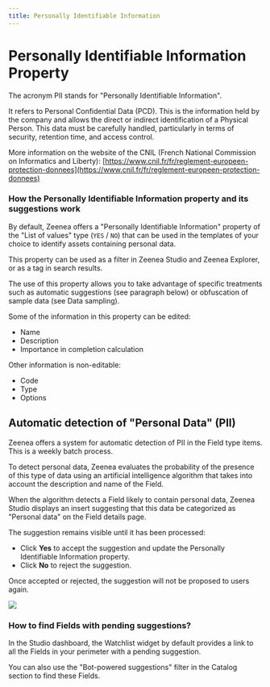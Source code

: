 ```yaml
---
title: Personally Identifiable Information
---
```


# Personally Identifiable Information Property

The acronym PII stands for "Personally Identifiable Information".

It refers to Personal Confidential Data (PCD). This is the information held by the company and allows the direct or indirect identification of a Physical Person. This data must be carefully handled, particularly in terms of security, retention time, and access control.

More information on the website of the CNIL (French National Commission on Informatics and Liberty): [https://www.cnil.fr/fr/reglement-europeen-protection-donnees](https://www.cnil.fr/fr/reglement-europeen-protection-donnees)

### How the Personally Identifiable Information property and its suggestions work

By default, Zeenea offers a "Personally Identifiable Information" property of the "List of values" type (`YES` / `NO`) that can be used in the templates of your choice to identify assets containing personal data.

This property can be used as a filter in Zeenea Studio and Zeenea Explorer, or as a tag in search results.

The use of this property allows you to take advantage of specific treatments such as automatic suggestions (see paragraph below) or obfuscation of sample data (see Data sampling).

Some of the information in this property can be edited:

* Name
* Description
* Importance in completion calculation

Other information is non-editable: 

* Code
* Type
* Options

## Automatic detection of "Personal Data" (PII)

Zeenea offers a system for automatic detection of PII in the Field type items. This is a weekly batch process.

To detect personal data, Zeenea evaluates the probability of the presence of this type of data using an artificial intelligence algorithm that takes into account the description and name of the Field.

When the algorithm detects a Field likely to contain personal data, Zeenea Studio displays an insert suggesting that this data be categorized as "Personal data" on the Field details page.

The suggestion remains visible until it has been processed:

* Click **Yes** to accept the suggestion and update the Personally Identifiable Information property.
* Click **No** to reject the suggestion.

Once accepted or rejected, the suggestion will not be proposed to users again.

  ![](/img/zeenea-personal-data.png)
 
### How to find Fields with pending suggestions?

In the Studio dashboard, the Watchlist widget by default provides a link to all the Fields in your perimeter with a pending suggestion.

You can also use the "Bot-powered suggestions" filter in the Catalog section to find these Fields.